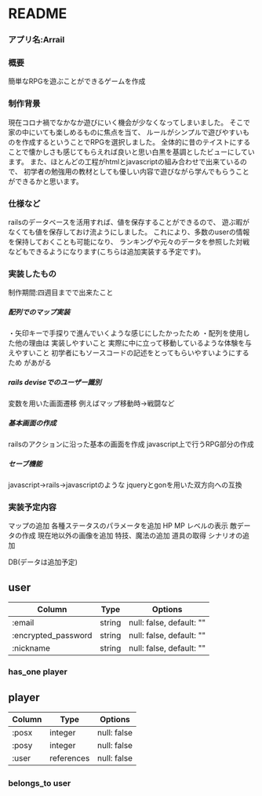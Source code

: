 # README

### アプリ名:Arrail

### 概要
簡単なRPGを遊ぶことができるゲームを作成

### 制作背景
現在コロナ禍でなかなか遊びにいく機会が少なくなってしまいました。
そこで家の中にいても楽しめるものに焦点を当て、
ルールがシンプルで遊びやすいものを作成するということでRPGを選択しました。
全体的に昔のテイストにすることで懐かしさも感じてもらえれば良いと思い白黒を基調としたビューにしています。
また、ほとんどの工程がhtmlとjavascriptの組み合わせで出来ているので、
初学者の勉強用の教材としても優しい内容で遊びながら学んでもらうことができるかと思います。

### 仕様など
railsのデータベースを活用すれば、値を保存することができるので、
遊ぶ暇がなくても値を保存しておけ流ようにしました。
これにより、多数のuserの情報を保持しておくことも可能になり、
ランキングや元々のデータを参照した対戦などもできるようになります(こちらは追加実装する予定です)。

### 実装したもの
制作期間:四週目までで出来たこと

##### 配列でのマップ実装
・矢印キーで手探りで進んでいくような感じにしたかったため
・配列を使用した他の理由は
 実装しやすいこと
 実際に中に立って移動しているような体験を与えやすいこと
 初学者にもソースコードの記述をとってもらいやすいようにするため があがる

##### rails deviseでのユーザー識別
変数を用いた画面遷移
例えばマップ移動時→戦闘など

##### 基本画面の作成
railsのアクションに沿った基本の画面を作成
javascript上で行うRPG部分の作成

##### セーブ機能
javascript→rails→javascriptのような
jqueryとgonを用いた双方向への互換

### 実装予定内容
マップの追加
各種ステータスのパラメータを追加
HP MP レベルの表示
敵データの作成
現在地以外の画像を追加
特技、魔法の追加
道具の取得
シナリオの追加

DB(データは追加予定)
## user
| Column             | Type   | Options                 |
| -------------------| -------| ------------------------|
| :email             | string | null: false, default: ""|
| :encrypted_password| string | null: false, default: ""|
| :nickname          | string | null: false, default: ""|

### has_one player

## player
| Column            | Type       | Options     |
| ------------------| -----------| ------------|
| :posx             | integer    | null: false |
| :posy             | integer    | null: false |
| :user             | references | null: false |

### belongs_to user　　　 
